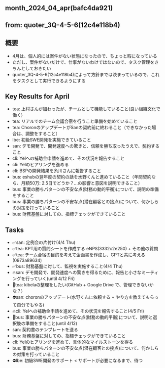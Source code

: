 month_2024_04_apr(bafc4da921)
---

from: quoter_3Q-4-5-6(12c4e118b4)
---

## 概要
- 4月は、個人的には案件がない状態になったので、ちょっと暇になっている
- ただし、案件がないだけで、仕事がないわけではないので、タスク管理をきちんとしておきたい
- quoter_3Q-4-5-6(12c4e118b4)によって方針までは決まっているので、これをタスクとして実行できるようにする

## Key Results for April
- tea: 上村さんが加わったが、チームとして機能していること(良い組織文化で働く)
- tea: リアルでのチーム会議合宿を行うこと準備を始めていること
- tea: ChoronのアップデートがSanの契約前に終わること（できなかった場合は、調整をすること）
- lbe: 初級SWE開発を実施できていること
- san: デモ開発で、開発速度への驚きと、信頼を勝ち取ったうえで、契約すること
- cli: Yelへの補助金申請を進めて、その状況を報告すること
- cli: Yelのヒアリングを進める
- cli: BSPの開発結果を糸川さんに報告すること
- bus: eshubの翌年度の契約の話を水野くんと進めていること（年間契約なら、月額50万: 2.5日でどうか？...の影響と意図を説明できること）
- bus: 事業の勝ちパターンの不安な点(財務の動的平衡)について、説明の準備をすること
- bus: 事業の勝ちパターンの不安な点(潜在顧客との接点)について、何かしらの対策を打っていること
- bus: 財務基盤に対しての、指標チェックができていること

## Tasks
- ✅san: 定例会の片付け(4/4 Thu)
- ✅tea: KPT用の質問シートを作成する eNPS(3332c2e250) + その他の質問
- ✅tea: チーム合宿の目的を考えて企画書を作成し、GPTと共に考える(0973a89634)
- ✅bus: 財務基盤に対して、監視を実施すること(4/4 Thu)
- 🔥san: デモ開発で、開発速度への驚きを得るために、報告と小さなミーティングを行っていく(until 4/12 Fri)
- 🤔tea: kibelaの整理をしたい(GitHub + Google Drive で、管理できないかな？)
- ⛔️san: choronのアップデート(水野くんに依頼する + やり方を教えてもらって自分でもやる)
- 🔥cli: Yelへの補助金申請を進めて、その状況を報告すること(4/5 Fri)
- 👑bus: 事業の勝ちパターンの不安な点(財務の動的平衡)について、説明と選択肢の準備をすること(until 4/12)
- san: 契約書のテンプレートを送る
- bus: 財務基盤に対しての、指標チェックができていること
- cli: Yelのヒアリングを進めて、具体的なマイルストーンを得る
- bus: 事業の勝ちパターンの不安な点(潜在顧客との接点)について、何かしらの対策を打っていること
- ⛔️lbe: 初級SWE開発のサポート < サポートが必要になるまで、待つ
